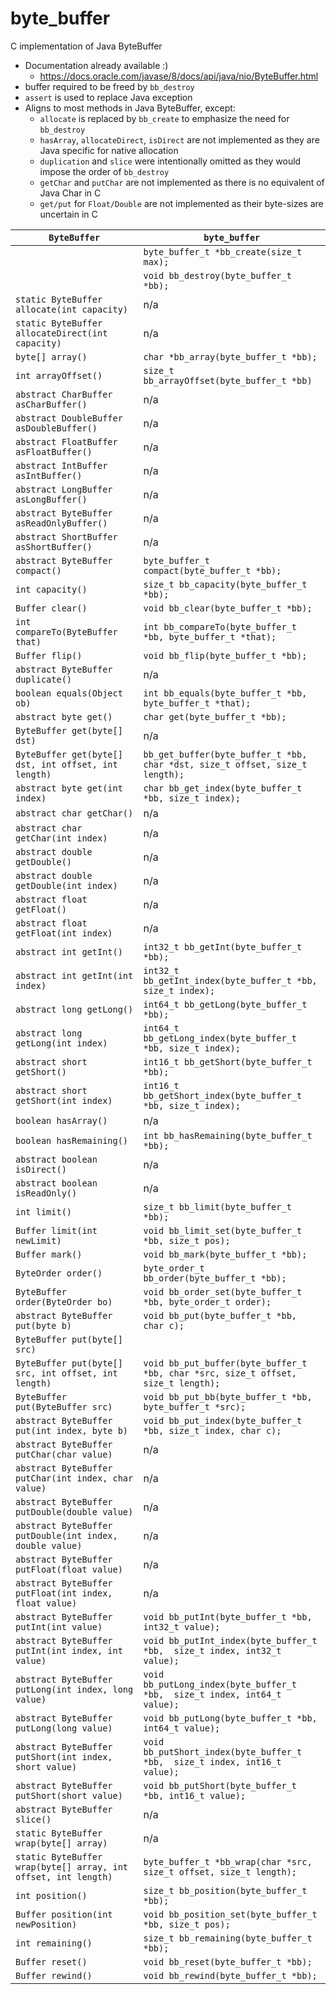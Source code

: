 # byte_buffer

C implementation of Java ByteBuffer
- Documentation already available :)
  - https://docs.oracle.com/javase/8/docs/api/java/nio/ByteBuffer.html
- buffer required to be freed by `bb_destroy`
- `assert` is used to replace Java exception
- Aligns to most methods in Java ByteBuffer, except:
  - `allocate` is replaced by `bb_create` to emphasize the need for `bb_destroy`
  - `hasArray`, `allocateDirect`, `isDirect` are not implemented as they are Java specific for native allocation
  - `duplication` and `slice` were intentionally omitted as they would impose the order of `bb_destroy`
  - `getChar` and `putChar` are not implemented as there is no equivalent of Java Char in C
  - `get/put` for `Float/Double` are not implemented as their byte-sizes are uncertain in C


| `ByteBuffer` | `byte_buffer` |
|---|---|
|  | `byte_buffer_t *bb_create(size_t max);` |
|  | `void bb_destroy(byte_buffer_t *bb);` |
| `static ByteBuffer allocate(int capacity)` | n/a |
| `static ByteBuffer allocateDirect(int capacity)` | n/a |
| `byte[] array()` | `char *bb_array(byte_buffer_t *bb);` |
| `int arrayOffset()` | `size_t bb_arrayOffset(byte_buffer_t *bb)` |
| `abstract CharBuffer asCharBuffer()` | n/a |
| `abstract DoubleBuffer asDoubleBuffer()` | n/a |
| `abstract FloatBuffer asFloatBuffer()` | n/a |
| `abstract IntBuffer asIntBuffer()` | n/a |
| `abstract LongBuffer asLongBuffer()` | n/a |
| `abstract ByteBuffer asReadOnlyBuffer()` | n/a |
| `abstract ShortBuffer asShortBuffer()` | n/a |
| `abstract ByteBuffer compact()` | `byte_buffer_t compact(byte_buffer_t *bb);` |
| `int capacity()` | `size_t bb_capacity(byte_buffer_t *bb);` |
| `Buffer clear()` | `void bb_clear(byte_buffer_t *bb);` |
| `int compareTo(ByteBuffer that)` | `int bb_compareTo(byte_buffer_t *bb, byte_buffer_t *that);` |
| `Buffer flip()` | `void bb_flip(byte_buffer_t *bb);` |
| `abstract ByteBuffer duplicate()` | n/a |
| `boolean equals(Object ob)` | `int bb_equals(byte_buffer_t *bb, byte_buffer_t *that);` |
| `abstract byte get()` | `char get(byte_buffer_t *bb);` |
| `ByteBuffer get(byte[] dst)` | n/a |
| `ByteBuffer get(byte[] dst, int offset, int length)` | `bb_get_buffer(byte_buffer_t *bb, char *dst, size_t offset, size_t length);` |
| `abstract byte get(int index)` | `char bb_get_index(byte_buffer_t *bb, size_t index);` |
| `abstract char getChar()` | n/a |
| `abstract char getChar(int index)` | n/a |
| `abstract double getDouble()` | n/a |
| `abstract double getDouble(int index)` | n/a |
| `abstract float getFloat()` | n/a |
| `abstract float getFloat(int index)` | n/a |
| `abstract int getInt()` | `int32_t bb_getInt(byte_buffer_t *bb);` |
| `abstract int getInt(int index)` | `int32_t bb_getInt_index(byte_buffer_t *bb, size_t index);` |
| `abstract long getLong()` | `int64_t bb_getLong(byte_buffer_t *bb);` |
| `abstract long getLong(int index)` | `int64_t bb_getLong_index(byte_buffer_t *bb, size_t index);` |
| `abstract short getShort()` | `int16_t bb_getShort(byte_buffer_t *bb);` |
| `abstract short getShort(int index)` | `int16_t bb_getShort_index(byte_buffer_t *bb, size_t index);` |
| `boolean hasArray()` | n/a |
| `boolean hasRemaining()` | `int bb_hasRemaining(byte_buffer_t *bb);` |
| `abstract boolean isDirect()` | n/a |
| `abstract boolean isReadOnly()` | n/a |
| `int limit()` | `size_t bb_limit(byte_buffer_t *bb);` |
| `Buffer limit(int newLimit)` | `void bb_limit_set(byte_buffer_t *bb, size_t pos);` |
| `Buffer mark()` | `void bb_mark(byte_buffer_t *bb);` |
| `ByteOrder order()` | `byte_order_t bb_order(byte_buffer_t *bb);` |
| `ByteBuffer order(ByteOrder bo)` | `void bb_order_set(byte_buffer_t *bb, byte_order_t order);` |
| `abstract ByteBuffer put(byte b)` | `void bb_put(byte_buffer_t *bb, char c);` |
| `ByteBuffer put(byte[] src)` | |
| `ByteBuffer put(byte[] src, int offset, int length)` | `void bb_put_buffer(byte_buffer_t *bb, char *src, size_t offset, size_t length);` |
| `ByteBuffer put(ByteBuffer src)` | `void bb_put_bb(byte_buffer_t *bb, byte_buffer_t *src);` |
| `abstract ByteBuffer put(int index, byte b)` | `void bb_put_index(byte_buffer_t *bb, size_t index, char c);` |
| `abstract ByteBuffer putChar(char value)` | n/a |
| `abstract ByteBuffer putChar(int index, char value)` | n/a |
| `abstract ByteBuffer putDouble(double value)` | n/a |
| `abstract ByteBuffer putDouble(int index, double value)` | n/a |
| `abstract ByteBuffer putFloat(float value)` | n/a |
| `abstract ByteBuffer putFloat(int index, float value)` | n/a |
| `abstract ByteBuffer putInt(int value)` | `void bb_putInt(byte_buffer_t *bb, int32_t value);` |
| `abstract ByteBuffer putInt(int index, int value)` | `void bb_putInt_index(byte_buffer_t *bb,  size_t index, int32_t value);` |
| `abstract ByteBuffer putLong(int index, long value)` | `void bb_putLong_index(byte_buffer_t *bb,  size_t index, int64_t value);` |
| `abstract ByteBuffer putLong(long value)` | `void bb_putLong(byte_buffer_t *bb, int64_t value);` |
| `abstract ByteBuffer putShort(int index, short value)` | `void bb_putShort_index(byte_buffer_t *bb,  size_t index, int16_t value);` |
| `abstract ByteBuffer putShort(short value)` | `void bb_putShort(byte_buffer_t *bb, int16_t value);` |
| `abstract ByteBuffer slice()` | n/a |
| `static ByteBuffer wrap(byte[] array)` | n/a |
| `static ByteBuffer wrap(byte[] array, int offset, int length)` | `byte_buffer_t *bb_wrap(char *src, size_t offset, size_t length);` |
| `int position()` | `size_t bb_position(byte_buffer_t *bb);` |
| `Buffer position(int newPosition)` | `void bb_position_set(byte_buffer_t *bb, size_t pos);` |
| `int remaining()` | `size_t bb_remaining(byte_buffer_t *bb);` |
| `Buffer reset()` | `void bb_reset(byte_buffer_t *bb);` |
| `Buffer rewind()` | `void bb_rewind(byte_buffer_t *bb);` |
